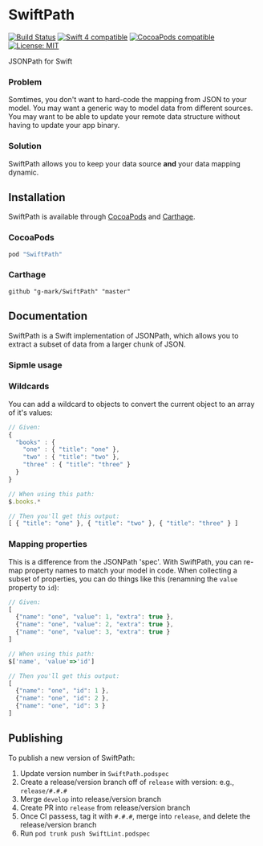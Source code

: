 # SwiftPath
[![Build Status](https://travis-ci.org/g-mark/SwiftPath.svg?branch=develop)](https://travis-ci.org/g-mark/SwiftPath)
[![Swift 4 compatible](https://img.shields.io/badge/swift4-compatible-4BC51D.svg?style=flat)](https://developer.apple.com/swift)
[![CocoaPods compatible](https://img.shields.io/cocoapods/v/SwiftPath.svg)](https://cocoapods.org/pods/SwiftPath)
[![License: MIT](http://img.shields.io/badge/license-MIT-blue.svg?style=flat)](https://raw.githubusercontent.com/g-mark/SwiftPath/master/LICENSE)

JSONPath for Swift

### Problem
Somtimes, you don't want to hard-code the mapping from JSON to your model. You may want a generic way to model data from different sources. You may want to be able to update your remote data structure without having to update your app binary.


### Solution
SwiftPath allows you to keep your data source **and** your data mapping dynamic.


## Installation

SwiftPath is available through [CocoaPods](http://cocoapods.org) and [Carthage](https://github.com/Carthage/Carthage).

### CocoaPods

```ruby
pod "SwiftPath"
```

### Carthage

```
github "g-mark/SwiftPath" "master"
```

## Documentation

SwiftPath is a Swift implementation of JSONPath, which allows you to extract a subset of data from a larger chunk of JSON.

### Sipmle usage


### Wildcards
You can add a wildcard to objects to convert the current object to an array of it's values:

```js
// Given:
{
  "books" : {
    "one" : { "title": "one" },
    "two" : { "title": "two" },
    "three" : { "title": "three" }
  }
}

// When using this path:
$.books.*

// Then you'll get this output:
[ { "title": "one" }, { "title": "two" }, { "title": "three" } ]
```

### Mapping properties

This is a difference from the JSONPath 'spec'.  With SwiftPath, you can re-map property names to match your model in code.  When collecting a subset of properties, you can do things like this (renamning the `value` property to `id`):

```js
// Given:
[
  {"name": "one", "value": 1, "extra": true },
  {"name": "one", "value": 2, "extra": true },
  {"name": "one", "value": 3, "extra": true }
]

// When using this path:
$['name', 'value'=>'id']

// Then you'll get this output:
[
  {"name": "one", "id": 1 },
  {"name": "one", "id": 2 },
  {"name": "one", "id": 3 }
]
```

## Publishing

To publish a new version of SwiftPath:
1. Update version number in `SwiftPath.podspec`
1. Create a release/version branch off of `release` with version: e.g., `release/#.#.#`
1. Merge `develop` into release/version branch
1. Create PR into `release` from release/version branch
1. Once CI passess, tag it with `#.#.#`, merge into `release`, and delete the release/version branch
1. Run `pod trunk push SwiftLint.podspec`
